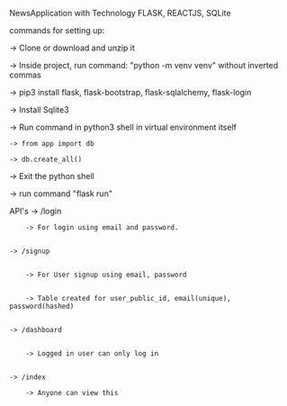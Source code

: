 NewsApplication with Technology FLASK, REACTJS, SQLite

commands for setting up:

-> Clone or download and unzip it


-> Inside project, run command: "python -m venv venv" without inverted commas


-> pip3 install flask, flask-bootstrap, flask-sqlalchemy, flask-login


-> Install Sqlite3


-> Run command in python3 shell in virtual environment itself

	-> from app import db
	
	-> db.create_all()
	
-> Exit the python shell


-> run command "flask run"


API's
	-> /login
	
	
		-> For login using email and password.
		
		
	-> /signup
	
	
		-> For User signup using email, password
		
		
		-> Table created for user_public_id, email(unique), password(hashed)
		
		
	-> /dashboard
	
	
		-> Logged in user can only log in
		
		
	-> /index
	
		-> Anyone can view this
